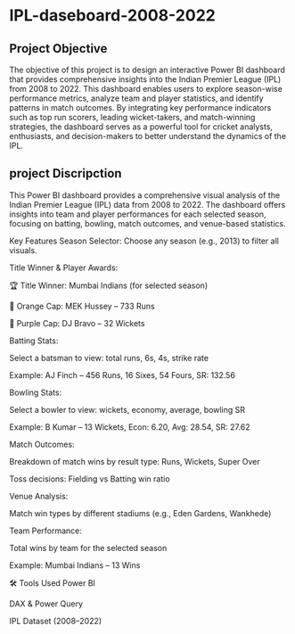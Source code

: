 # IPL-daseboard-2008-2022
## Project Objective
The objective of this project is to design an interactive Power BI dashboard that provides comprehensive insights into the Indian Premier League (IPL) from 2008 to 2022. This dashboard enables users to explore season-wise performance metrics, analyze team and player statistics, and identify patterns in match outcomes. By integrating key performance indicators such as top run scorers, leading wicket-takers, and match-winning strategies, the dashboard serves as a powerful tool for cricket analysts, enthusiasts, and decision-makers to better understand the dynamics of the IPL.

## project Discripction
This Power BI dashboard provides a comprehensive visual analysis of the Indian Premier League (IPL) data from 2008 to 2022. The dashboard offers insights into team and player performances for each selected season, focusing on batting, bowling, match outcomes, and venue-based statistics.

Key Features
Season Selector: Choose any season (e.g., 2013) to filter all visuals.

Title Winner & Player Awards:

🏆 Title Winner: Mumbai Indians (for selected season)

🧡 Orange Cap: MEK Hussey – 733 Runs

💜 Purple Cap: DJ Bravo – 32 Wickets

Batting Stats:

Select a batsman to view: total runs, 6s, 4s, strike rate

Example: AJ Finch – 456 Runs, 16 Sixes, 54 Fours, SR: 132.56

Bowling Stats:

Select a bowler to view: wickets, economy, average, bowling SR

Example: B Kumar – 13 Wickets, Econ: 6.20, Avg: 28.54, SR: 27.62

Match Outcomes:

Breakdown of match wins by result type: Runs, Wickets, Super Over

Toss decisions: Fielding vs Batting win ratio

Venue Analysis:

Match win types by different stadiums (e.g., Eden Gardens, Wankhede)

Team Performance:

Total wins by team for the selected season

Example: Mumbai Indians – 13 Wins

🛠️ Tools Used
Power BI

DAX & Power Query

IPL Dataset (2008–2022)
